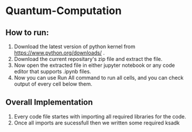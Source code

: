 # Quantum-Computation

## How to run:
1. Download the latest version of python kernel from https://www.python.org/downloads/ .
2. Download the current repositary's zip file and extract the file.
3. Now open the extracted file in either jupyter notebook or any code editor that supports .ipynb files.
4. Now you can use Run All command to run all cells, and you can check output of every cell below them.

## Overall Implementation 
1. Every code file startes with importing all required libraries for the code.
2. Once all imports are sucessfull then we written some required                                                                                                                                                      ksadk
